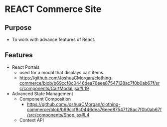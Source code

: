 # REACT Commerce Site

## Purpose

- To work with advance features of React.

## Features

- React Portals
  - used for a modal that displays cart items.
  - https://github.com/JoshuaCMorgan/clothing-commerce/blob/b69ccf8c0446dea76eee87547128ac7f0b0ab67f/src/components/CartModal.jsx#L19
- Advanced State Management
  - Component Composition
    - https://github.com/JoshuaCMorgan/clothing-commerce/blob/b69ccf8c0446dea76eee87547128ac7f0b0ab67f/src/components/Shop.jsx#L4
  - Context API
